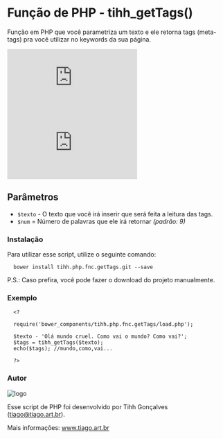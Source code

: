 # Função de PHP - tihh_getTags()
Função em PHP que você parametriza um texto e ele retorna tags (meta-tags) pra você utilizar no keywords da sua página.

[![Versão](http://app.tiago.art.br/flags/version.php?path=tihhgoncalves/tihh.php.fnc.getTags)](/releases.md)
[![Versão](http://app.tiago.art.br/flags/size.php?path=tihhgoncalves/tihh.php.fnc.getTags)](/releases.md)

## Parâmetros
 * ```$texto``` - O texto que você irá inserir que será feita a leitura das tags.
 * ```$num``` = Número de palavras que ele irá retornar *(padrão: 9)*

### Instalação
Para utilizar esse script, utilize o seguinte comando:

```
  bower install tihh.php.fnc.getTags.git --save
```

P.S.: Caso prefira, você pode fazer o download do projeto manualmente.

### Exemplo
```
  <?
  
  require('bower_components/tihh.php.fnc.getTags/load.php');
  
  $texto - 'Olá mundo cruel. Como vai o mundo? Como vai?';
  $tags = tihh_getTags($texto);
  echo($tags); //mundo,como,vai...
  
  ?>
```
### Autor
![logo](https://raw.githubusercontent.com/tihhgoncalves/tihh.php.fnc.getTags/master/logo.png)

Esse script de PHP foi desenvolvido por Tihh Gonçalves (tiago@tiago.art.br). 

Mais informações: www.tiago.art.br
